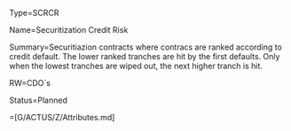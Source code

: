 Type=SCRCR

Name=Securitization Credit Risk

Summary=Securitiazion contracts where contracs are ranked according to credit default. The lower ranked tranches are hit by the first defaults. Only when the lowest tranches are wiped out, the next higher tranch is hit.

RW=CDO´s

Status=Planned

=[G/ACTUS/Z/Attributes.md]

